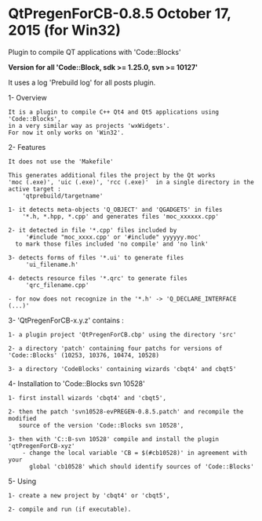 # QtPregenForCB-0.8.5  October 17, 2015 (for Win32)

Plugin to compile QT applications with 'Code::Blocks'

**Version for all 'Code::Block, sdk >= 1.25.0, svn >= 10127'**

It uses a log 'Prebuild log' for all posts plugin.

1- Overview

    It is a plugin to compile C++ Qt4 and Qt5 applications using 'Code::Blocks',
    in a very similar way as projects 'wxWidgets'.
    For now it only works on 'Win32'.

2- Features

    It does not use the 'Makefile'

    This generates additional files the project by the Qt works
	'moc (.exe)', 'uic (.exe)', 'rcc (.exe)'  in a single directory in the
	active target :
        'qtprebuild/targetname'

    1- it detects meta-objects 'Q_OBJECT' and 'QGADGETS' in files
        '*.h, *.hpp, *.cpp' and generates files 'moc_xxxxxx.cpp'

    2- it detected in file '*.cpp' files included by
         '#include "moc_xxxx.cpp' or '#include" yyyyyy.moc'
      to mark those files included 'no compile' and 'no link'

    3- detects forms of files '*.ui' to generate files
         'ui_filename.h'

    4- detects resource files '*.qrc' to generate files
         'qrc_filename.cpp'

    - for now does not recognize in the '*.h' -> 'Q_DECLARE_INTERFACE (...)'


3- 'QtPregenForCB-x.y.z' contains :

	1- a plugin project 'QtPregenForCB.cbp' using the directory 'src'

	2- a directory 'patch' containing four patchs for versions of 'Code::Blocks' (10253, 10376, 10474, 10528)

	3- a directory 'CodeBlocks' containing wizards 'cbqt4' and cbqt5'


4- Installation to 'Code::Blocks svn 10528'

    1- first install wizards 'cbqt4' and 'cbqt5',

    2- then the patch 'svn10528-evPREGEN-0.8.5.patch' and recompile the modified
       source of the version 'Code::Blocks svn 10528',

	3- then with 'C::B-svn 10528' compile and install the plugin 'qtPregenForCB-xyz' 
        - change the local variable 'CB = $(#cb10528)' in agreement with your
          global 'cb10528' which should identify sources of 'Code::Blocks'

5- Using

    1- create a new project by 'cbqt4' or 'cbqt5',

    2- compile and run (if executable).




